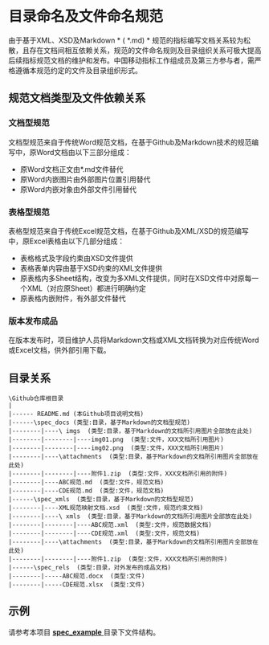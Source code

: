 # 目录命名及文件命名规范

由于基于XML、XSD及Markdown * ( \*.md) * 规范的指标编写文档关系较为松散，且存在文档间相互依赖关系，规范的文件命名规则及目录组织关系可极大提高后续指标规范文档的维护和发布。中国移动指标工作组成员及第三方参与者，需严格遵循本规范约定的文件及目录组织形式。



## 规范文档类型及文件依赖关系

### 文档型规范

文档型规范来自于传统Word规范文档，在基于Github及Markdown技术的规范编写中，原Word文档由以下三部分组成：

* 原Word文档正文由\*.md文件替代
* 原Word内嵌图片由外部图片位置引用替代
* 原Word内嵌对象由外部文件引用替代

### 表格型规范

表格型规范来自于传统Excel规范文档，在基于Github及XML/XSD的规范编写中，原Excel表格由以下几部分组成：

* 表格格式及字段约束由XSD文件提供
* 表格表单内容由基于XSD约束的XML文件提供
* 原表格内多Sheet结构，改变为多XML文件提供，同时在XSD文件中对原每一个XML（对应原Sheet）都进行明确约定
* 原表格内嵌附件，有外部文件替代

### 版本发布成品

在版本发布时，项目维护人员将Markdown文档或XML文档转换为对应传统Word或Excel文档，供外部引用下载。

## 目录关系

```
\Github仓库根目录
|
|------ README.md (本Github项目说明文档)
|------\spec_docs (类型:目录，基于Markdown的文档型规范)
|--------|----\ imgs  (类型:目录，基于Markdown的文档所引用图片全部放在此处)
|--------|--------|----img01.png  (类型:文件，XXX文档所引用图片)
|--------|--------|----img02.png  (类型:文件，XXX文档所引用图片)
|--------|----\attachments  (类型:目录，基于Markdown的文档所引用图片全部放在此处)
|--------|--------|----附件1.zip  (类型:文件，XXX文档所引用的附件)
|--------|----ABC规范.md  (类型:文件，规范文档)
|--------|----CDE规范.md  (类型:文件，规范文档)
|------\spec_xmls  (类型:目录，基于Markdown的文档型规范)
|--------|----XML规范映射文档.xsd  (类型:文件，规范约束文档)
|--------|----\ xmls  (类型:目录，基于Markdown的文档所引用图片全部放在此处)
|--------|--------|----ABC规范.xml  (类型:文件，规范数据文档)
|--------|--------|----CDE规范.xml  (类型:文件，规范文档)
|--------|----\attachments  (类型:目录，基于Markdown的文档所引用图片全部放在此处)
|--------|--------|----附件1.zip  (类型:文件，XXX文档所引用的附件)
|------\spec_rels  (类型:目录，对外发布的成品文档)
|--------|-----ABC规范.docx  (类型:文件)
|--------|-----CDE规范.xlsx  (类型:文件)
```

## 示例
请参考本项目 [ **spec_example** ](https://github.com/highland0971/CMCC_KPI_coWriter_guide/tree/master/spec_example ) 目录下文件结构。

